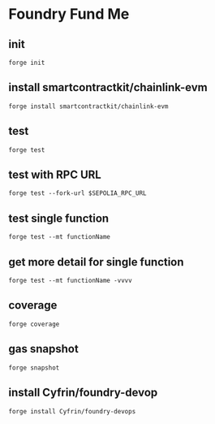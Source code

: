 # Foundry Fund Me

## init
`forge init`

## install smartcontractkit/chainlink-evm
`forge install smartcontractkit/chainlink-evm`

## test
`forge test`

## test with RPC URL
`forge test --fork-url $SEPOLIA_RPC_URL`

## test single function
`forge test --mt functionName`

## get more detail for single function
`forge test --mt functionName -vvvv`

## coverage
`forge coverage`

## gas snapshot
`forge snapshot`

## install Cyfrin/foundry-devop
`forge install Cyfrin/foundry-devops`